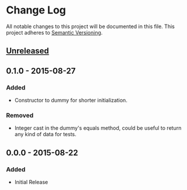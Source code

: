 # Change Log
All notable changes to this project will be documented in this file.
This project adheres to [Semantic Versioning](http://semver.org/).

## [Unreleased][unreleased]

## 0.1.0 - 2015-08-27
### Added
- Constructor to dummy for shorter initialization.
### Removed
- Integer cast in the dummy's equals method, could be useful to return any kind of data for tests.

## 0.0.0 - 2015-08-22
### Added
- Initial Release

[unreleased]: https://github.com/Fleshgrinder/php-equalable/compare/v0.1.0...HEAD
[0.0.0]: https://github.com/Fleshgrinder/php-equalable/compare/v0.0.0...v0.1.0
